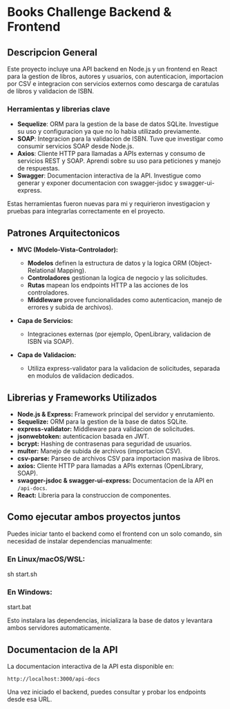 # Books Challenge Backend & Frontend


## Descripcion General
Este proyecto incluye una API backend en Node.js y un frontend en React para la gestion de libros, autores y usuarios, con autenticacion, importacion por CSV e integracion con servicios externos como descarga de caratulas de libros y validacion de ISBN.

### Herramientas y librerias clave
- **Sequelize**: ORM para la gestion de la base de datos SQLite. Investigue su uso y configuracion ya que no lo habia utilizado previamente.
- **SOAP**: Integracion para la validacion de ISBN. Tuve que investigar como consumir servicios SOAP desde Node.js.
- **Axios**: Cliente HTTP para llamadas a APIs externas y consumo de servicios REST y SOAP. Aprendi sobre su uso para peticiones y manejo de respuestas.
- **Swagger**: Documentacion interactiva de la API. Investigue como generar y exponer documentacion con swagger-jsdoc y swagger-ui-express.

Estas herramientas fueron nuevas para mi y requirieron investigacion y pruebas para integrarlas correctamente en el proyecto.

## Patrones Arquitectonicos
- **MVC (Modelo-Vista-Controlador):**
  - **Modelos** definen la estructura de datos y la logica ORM (Object-Relational Mapping).
  - **Controladores** gestionan la logica de negocio y las solicitudes.
  - **Rutas** mapean los endpoints HTTP a las acciones de los controladores.
  - **Middleware** provee funcionalidades como autenticacion, manejo de errores y subida de archivos).

- **Capa de Servicios:**
  - Integraciones externas (por ejemplo, OpenLibrary, validacion de ISBN via SOAP).

- **Capa de Validacion:**
  - Utiliza express-validator para la validacion de solicitudes, separada en modulos de validacion dedicados.

## Librerias y Frameworks Utilizados
- **Node.js & Express:** Framework principal del servidor y enrutamiento.
- **Sequelize:** ORM para la gestion de la base de datos SQLite.
- **express-validator:** Middleware para validacion de solicitudes.
- **jsonwebtoken:** autenticacion basada en JWT.
- **bcrypt:** Hashing de contrasenas para seguridad de usuarios.
- **multer:** Manejo de subida de archivos (importacion CSV).
- **csv-parse:** Parseo de archivos CSV para importacion masiva de libros.
- **axios:** Cliente HTTP para llamadas a APIs externas (OpenLibrary, SOAP).
- **swagger-jsdoc & swagger-ui-express:** Documentacion de la API en `/api-docs`.
- **React:** Libreria para la construccion de componentes.


## Como ejecutar ambos proyectos juntos
Puedes iniciar tanto el backend como el frontend con un solo comando, sin necesidad de instalar dependencias manualmente:

### En Linux/macOS/WSL:
sh start.sh

### En Windows:
start.bat

Esto instalara las dependencias, inicializara la base de datos y levantara ambos servidores automaticamente.

## Documentacion de la API
La documentacion interactiva de la API esta disponible en:
```
http://localhost:3000/api-docs
```
Una vez iniciado el backend, puedes consultar y probar los endpoints desde esa URL.